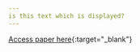 ```yaml
---
is this text which is displayed? 
---
```


[Access paper here](https://dl.acm.org/doi/pdf/10.1145/3503162.3503163){:target="_blank"}
